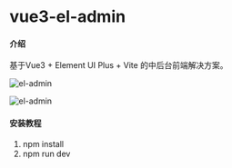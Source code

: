 # vue3-el-admin

#### 介绍
基于Vue3 + Element UI Plus + Vite 的中后台前端解决方案。

![el-admin](./src/assets/home.png)

![el-admin](./src/assets/table.png)

#### 安装教程

1.  npm install
2.  npm run dev
